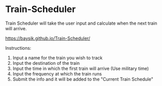 # Train-Scheduler
Train Scheduler will take the user input and calculate when the next train will arrive.

https://baysik.github.io/Train-Scheduler/

Instructions:
1. Input a name for the train you wish to track
2. Input the destination of the train
3. Input the time in which the first train will arrive (Use military time)
4. Input the frequency at which the train runs
5. Submit the info and it will be added to the "Current Train Schedule"
